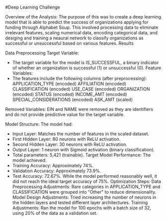 #Deep Learning Challenge

Overview of the Analysis:
The purpose of this was to create a deep learning model that is able to predict the success of organizations applying for funding through Alphabet Soup. This involved processing data to eliminate irrelevant features, scaling numerical data, encoding categorical data, and desiging and training a neaural network to classify organizations as successful or unsuccessful based on various features.
Results 

Data Preprocessing
Target Variable:
  - The target variable for the model is IS_SUCCESSFUL, a binary indicator of whether an   organization is successful (1) or unsuccessful (0).
Feature Variables:
- The features include the following columns (after preprocessing):
APPLICATION_TYPE (encoded)
AFFILIATION (encoded)
CLASSIFICATION (encoded)
USE_CASE (encoded)
ORGANIZATION (encoded)
STATUS (encoded)
INCOME_AMT (encoded)
SPECIAL_CONSIDERATIONS (encoded)
ASK_AMT (scaled)

Removed Variables:
EIN and NAME were removed as they are identifiers and do not provide predictive value for the target variable.


Model Structure:
The model had:
- Input Layer: Matches the number of features in the scaled dataset.
- First Hidden Layer: 80 neurons with ReLU activation.
- Second Hidden Layer: 30 neurons with ReLU activation.
- Output Layer: 1 neuron with Sigmoid activation (binary classification).
- Total parameters: 5,421 (trainable).
Target Model Performance:
The model achieved:
- Training Accuracy: Approximately 74%.
- Validation Accuracy: Approximately 73.9%.
- Test Accuracy: 72.67%.
While the model performed reasonably well, it did not reach the ideal target accuracy of 75%.
Optimization Steps:
Data Preprocessing Adjustments:
Rare categories in APPLICATION_TYPE and CLASSIFICATION were grouped into "Other" to reduce dimensionality.
Model Design Adjustments:
Tried increasing the number of neurons in the hidden layers and tested different layer architectures.
Training Adjustments:
Ran the model for 100 epochs with a batch size of 32, using 20% of the data as a validation set.
